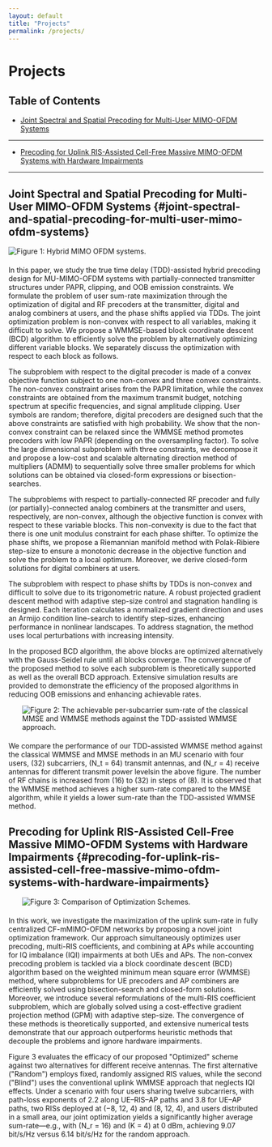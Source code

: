 ```yaml
---
layout: default
title: "Projects"
permalink: /projects/
---
```


# Projects

## Table of Contents

- [Joint Spectral and Spatial Precoding for Multi-User MIMO-OFDM Systems](#joint-spectral-and-spatial-precoding-for-multi-user-mimo-ofdm-systems)

---

- [Precoding for Uplink RIS-Assisted Cell-Free Massive MIMO-OFDM Systems with Hardware Impairments](#precoding-for-uplink-ris-assisted-cell-free-massive-mimo-ofdm-systems-with-hardware-impairments)


---

## Joint Spectral and Spatial Precoding for Multi-User MIMO-OFDM Systems {#joint-spectral-and-spatial-precoding-for-multi-user-mimo-ofdm-systems}

<img src="{{ site.baseurl }}/assets/img/MIMO_OFDM.jpg" alt="Figure 1: Hybrid MIMO OFDM systems." style="display: block; margin: 0 auto 20px auto; max-width:550px;">

In this paper, we study the true time delay (TDD)-assisted hybrid precoding design for MU-MIMO-OFDM systems with partially-connected transmitter structures under PAPR, clipping, and OOB emission constraints. We formulate the problem of user sum-rate maximization through the optimization of digital and RF precoders at the transmitter, digital and analog combiners at users, and the phase shifts applied via TDDs. The joint optimization problem is non-convex with respect to all variables, making it difficult to solve. We propose a WMMSE-based block coordinate descent (BCD) algorithm to efficiently solve the problem by alternatively optimizing different variable blocks. We separately discuss the optimization with respect to each block as follows. 

The subproblem with respect to the digital precoder is made of a convex objective function subject to one non-convex and three convex constraints. The non-convex constraint arises from the PAPR limitation, while the convex constraints are obtained from the maximum transmit budget, notching spectrum at specific frequencies, and signal amplitude clipping. User symbols are random; therefore, digital precoders are designed such that the above constraints are satisfied with high probability. We show that the non-convex constraint can be relaxed since the WMMSE method promotes precoders with low PAPR (depending on the oversampling factor). To solve the large dimensional subproblem with three constraints, we decompose it and propose a low-cost and scalable alternating direction method of multipliers (ADMM) to sequentially solve three smaller problems for which solutions can be obtained via closed-form expressions or bisection-searches. 

The subproblems with respect to partially-connected RF precoder and fully (or partially)-connected analog combiners at the transmitter and users, respectively, are non-convex, although the objective function is convex with respect to these variable blocks. This non-convexity is due to the fact that there is one unit modulus constraint for each phase shifter. To optimize the phase shifts, we propose a Riemannian manifold method with Polak-Ribiere step-size to ensure a monotonic decrease in the objective function and solve the problem to a local optimum. Moreover, we derive closed-form solutions for digital combiners at users.

The subproblem with respect to phase shifts by TDDs is non-convex and difficult to solve due to its trigonometric nature. A robust projected gradient descent method with adaptive step-size control and stagnation handling is designed. Each iteration calculates a normalized gradient direction and uses an Armijo condition line-search to identify step-sizes, enhancing performance in nonlinear landscapes. To address stagnation, the method uses local perturbations with increasing intensity.

In the proposed BCD algorithm, the above blocks are optimized alternatively with the Gauss-Seidel rule until all blocks converge. The convergence of the proposed method to solve each subproblem is theoretically supported as well as the overall BCD approach. Extensive simulation results are provided to demonstrate the efficiency of the proposed algorithms in reducing OOB emissions and enhancing achievable rates.

<img src="{{ site.baseurl }}/assets/img/TDD.jpg" alt="Figure 2: The achievable per-subcarrier sum-rate of the classical MMSE and WMMSE methods against the TDD-assisted WMMSE approach." style="display: block; margin: 0 auto 20px auto; max-width:450px;">

We compare the performance of our TDD-assisted WMMSE method against the classical WMMSE and MMSE methods in an MU scenario with four users, \(32\) subcarriers, \(N_t = 64\) transmit antennas, and \(N_r = 4\) receive antennas for different transmit power levelsin the above figure. The number of RF chains is increased from \(16\) to \(32\) in steps of \(8\). It is observed that the WMMSE method achieves a higher sum-rate compared to the MMSE algorithm, while it yields a lower sum-rate than the TDD-assisted WMMSE method.

## Precoding for Uplink RIS-Assisted Cell-Free Massive MIMO-OFDM Systems with Hardware Impairments {#precoding-for-uplink-ris-assisted-cell-free-massive-mimo-ofdm-systems-with-hardware-impairments}

<img src="{{ site.baseurl }}/assets/img/Fixed_vs_Optimized.jpg" alt="Figure 3: Comparison of Optimization Schemes." style="display: block; margin: 0 auto 20px auto; max-width:450px;">

In this work, we investigate the maximization of the uplink sum-rate in fully centralized CF-mMIMO-OFDM networks by proposing a novel joint optimization framework. Our approach simultaneously optimizes user precoding, multi-RIS coefficients, and combining at APs while accounting for IQ imbalance (IQI) impairments at both UEs and APs. The non-convex precoding problem is tackled via a block coordinate descent (BCD) algorithm based on the weighted minimum mean square error (WMMSE) method, where subproblems for UE precoders and AP combiners are efficiently solved using bisection-search and closed-form solutions. Moreover, we introduce several reformulations of the multi-RIS coefficient subproblem, which are globally solved using a cost-effective gradient projection method (GPM) with adaptive step-size. The convergence of these methods is theoretically supported, and extensive numerical tests demonstrate that our approach outperforms heuristic methods that decouple the problems and ignore hardware impairments.

Figure 3 evaluates the efficacy of our proposed "Optimized" scheme against two alternatives for different receive antennas. The first alternative ("Random") employs fixed, randomly assigned RIS values, while the second ("Blind") uses the conventional uplink WMMSE approach that neglects IQI effects. Under a scenario with four users sharing twelve subcarriers, with path-loss exponents of 2.2 along UE–RIS–AP paths and 3.8 for UE–AP paths, two RISs deployed at (−8, 12, 4) and (8, 12, 4), and users distributed in a small area, our joint optimization yields a significantly higher average sum-rate—e.g., with \(N_r = 16\) and \(K = 4\) at 0 dBm, achieving 9.07 bit/s/Hz versus 6.14 bit/s/Hz for the random approach.
